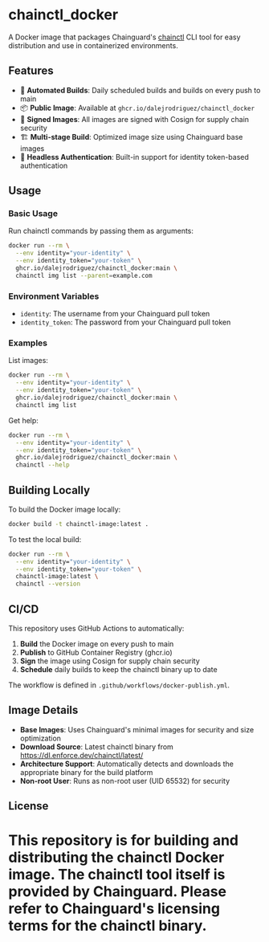 # chainctl_docker

A Docker image that packages Chainguard's [chainctl](https://edu.chainguard.dev/chainguard/chainctl/) CLI tool for easy distribution and use in containerized environments.

## Features

- 🔄 **Automated Builds**: Daily scheduled builds and builds on every push to main
- 📦 **Public Image**: Available at `ghcr.io/dalejrodriguez/chainctl_docker`
- 🔐 **Signed Images**: All images are signed with Cosign for supply chain security
- 🏗️ **Multi-stage Build**: Optimized image size using Chainguard base images
- 🔑 **Headless Authentication**: Built-in support for identity token-based authentication

## Usage

### Basic Usage

Run chainctl commands by passing them as arguments:

```bash
docker run --rm \
  --env identity="your-identity" \
  --env identity_token="your-token" \
  ghcr.io/dalejrodriguez/chainctl_docker:main \
  chainctl img list --parent=example.com
```

### Environment Variables

- `identity`: The username from your Chainguard pull token
- `identity_token`: The password from your Chainguard pull token

### Examples

List images:
```bash
docker run --rm \
  --env identity="your-identity" \
  --env identity_token="your-token" \
  ghcr.io/dalejrodriguez/chainctl_docker:main \
  chainctl img list
```

Get help:
```bash
docker run --rm \
  --env identity="your-identity" \
  --env identity_token="your-token" \
  ghcr.io/dalejrodriguez/chainctl_docker:main \
  chainctl --help
```

## Building Locally

To build the Docker image locally:

```bash
docker build -t chainctl-image:latest .
```

To test the local build:

```bash
docker run --rm \
  --env identity="your-identity" \
  --env identity_token="your-token" \
  chainctl-image:latest \
  chainctl --version
```

## CI/CD

This repository uses GitHub Actions to automatically:

1. **Build** the Docker image on every push to main
2. **Publish** to GitHub Container Registry (ghcr.io)
3. **Sign** the image using Cosign for supply chain security
4. **Schedule** daily builds to keep the chainctl binary up to date

The workflow is defined in `.github/workflows/docker-publish.yml`.

## Image Details

- **Base Images**: Uses Chainguard's minimal images for security and size optimization
- **Download Source**: Latest chainctl binary from https://dl.enforce.dev/chainctl/latest/
- **Architecture Support**: Automatically detects and downloads the appropriate binary for the build platform
- **Non-root User**: Runs as non-root user (UID 65532) for security

## License

This repository is for building and distributing the chainctl Docker image. The chainctl tool itself is provided by Chainguard. Please refer to Chainguard's licensing terms for the chainctl binary.
=======
